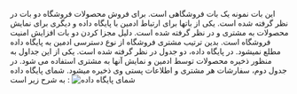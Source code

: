این بات نمونه یک بات فروشگاهی است. برای فروش محصولات فروشگاه دو بات در نظر گرفته شده است. یکی از باتها برای ارتباط ادمین با پایگاه داده و دیگری برای نمایش محصولات به مشتری و در نظر گرفته شده است. دلیل مجزا کردن دو بات افزایش امنیت فروشگاه است. بدین ترتیب مشتری فروشگاه از نوع دسترسی ادمین به پایگاه داده مطلع نمیشود.
در پایگاه داده، دو جدول در نظر گرفته شده است. یکی از این جداول به منظور ذخیره محصولات توسط ادمین و نمایش آنها به مشتری استفاده می شود. در جدول دوم، سفارشات هر مشتری و اطلاعات پستی وی ذخیره میشود. شمای پایگاه داده به شرح زیر است :
![شمای پایگاه داده](https://github.com/mhshd/telegram_bot/blob/master/db.png)

